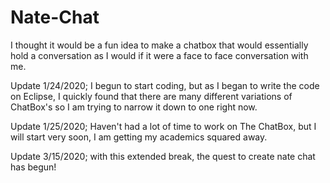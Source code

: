 # Nate-Chat
I thought it would be a fun idea to make a chatbox that would essentially hold a conversation as I would if it were a face to face conversation with me.

Update 1/24/2020; I begun to start coding, but as I began to write the code on Eclipse, I quickly found that there are many different variations of ChatBox's so I am trying to narrow it down to one right now.

Update 1/25/2020; Haven't had a lot of time to work on The ChatBox, but I will start very soon, I am getting my academics squared away.

Update 3/15/2020; with this extended break, the quest to create nate chat has begun!

